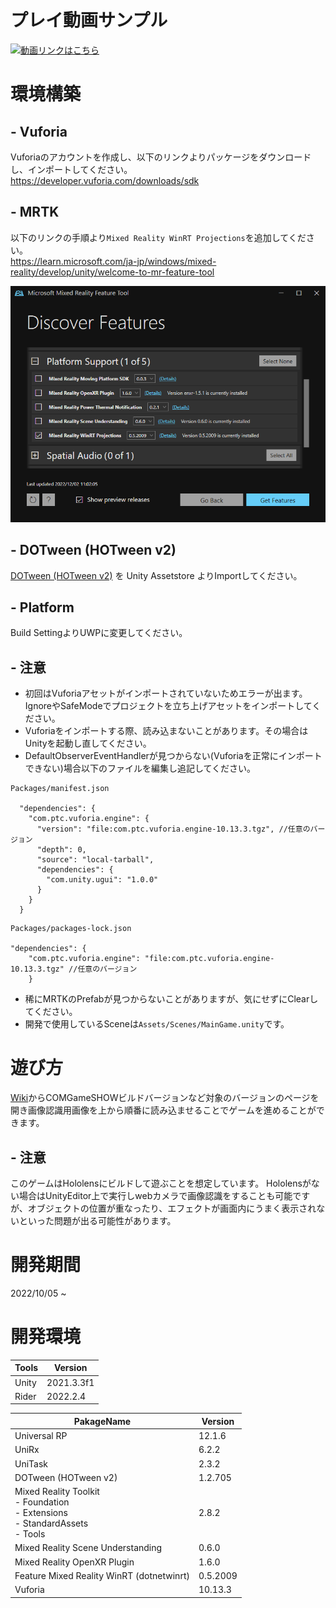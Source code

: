 # プレイ動画サンプル
[![動画リンクはこちら](https://github.com/tomoi/HoloDive-Hololens-Repository-Public/blob/main/Image/Wiki/COMGameSHOW/COMGameShow1.0.1%20PlayMovieSampleThumbnail.png?raw=false)](https://youtu.be/smT1GH2vxLM)

# 環境構築 
## - Vuforia
Vuforiaのアカウントを作成し、以下のリンクよりパッケージをダウンロードし、インポートしてください。<br>
https://developer.vuforia.com/downloads/sdk

## - MRTK
以下のリンクの手順より`Mixed Reality WinRT Projections`を追加してください。<br>
https://learn.microsoft.com/ja-jp/windows/mixed-reality/develop/unity/welcome-to-mr-feature-tool

![Feature Mixed Reality WinRT](/Image/FeatureMixedRealityWinRTImage.png)

## - DOTween (HOTween v2)
[DOTween (HOTween v2)](https://assetstore.unity.com/packages/tools/animation/dotween-hotween-v2-27676?aid=1100lNUQ&pubref=unity-install-dotween&utm_campaign=unity_affiliate&utm_medium=affiliate&utm_source=partnerize-linkmaker
) を Unity Assetstore よりImportしてください。

## - Platform
Build SettingよりUWPに変更してください。

## - 注意
- 初回はVuforiaアセットがインポートされていないためエラーが出ます。IgnoreやSafeModeでプロジェクトを立ち上げアセットをインポートしてください。
- Vuforiaをインポートする際、読み込まないことがあります。その場合はUnityを起動し直してください。
- DefaultObserverEventHandlerが見つからない(Vuforiaを正常にインポートできない)場合以下のファイルを編集し追記してください。

```
Packages/manifest.json

  "dependencies": {
    "com.ptc.vuforia.engine": {
      "version": "file:com.ptc.vuforia.engine-10.13.3.tgz", //任意のバージョン
      "depth": 0,
      "source": "local-tarball",
      "dependencies": {
        "com.unity.ugui": "1.0.0"
      }
    }
  }
```


```
Packages/packages-lock.json

"dependencies": {
    "com.ptc.vuforia.engine": "file:com.ptc.vuforia.engine-10.13.3.tgz" //任意のバージョン
    }
```

- 稀にMRTKのPrefabが見つからないことがありますが、気にせずにClearしてください。
- 開発で使用しているSceneは`Assets/Scenes/MainGame.unity`です。

# 遊び方
[Wiki](https://github.com/tomoi/HoloDive-Hololens-Repository-Public/wiki)からCOMGameSHOWビルドバージョンなど対象のバージョンのページを開き画像認識用画像を上から順番に読み込ませることでゲームを進めることができます。
## - 注意
このゲームはHololensにビルドして遊ぶことを想定しています。
Hololensがない場合はUnityEditor上で実行しwebカメラで画像認識をすることも可能ですが、オブジェクトの位置が重なったり、エフェクトが画面内にうまく表示されないといった問題が出る可能性があります。
# 開発期間
2022/10/05 ~ 
# 開発環境
|  Tools  |  Version  |
| ---- | ---- |
|  Unity  |  2021.3.3f1  |
|  Rider  |  2022.2.4  |

|  PakageName  |  Version  |
| ---- | ---- |
|  Universal RP  |  12.1.6   |
|  UniRx  |  6.2.2  |
|  UniTask  |  2.3.2  |
|  DOTween (HOTween v2)  |  1.2.705  |
|  Mixed Reality Toolkit<br>- Foundation<br>- Extensions<br>- StandardAssets<br>- Tools  |  2.8.2  |
|  Mixed Reality Scene Understanding  | 0.6.0 |
|  Mixed Reality OpenXR Plugin  |  1.6.0  |
|  Feature Mixed Reality WinRT (dotnetwinrt)  | 0.5.2009 |
|  Vuforia  |  10.13.3  |
